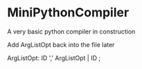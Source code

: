 # MiniPythonCompiler
A very basic python compiler in construction


Add ArgListOpt back into the file later

ArgListOpt: ID ',' ArgListOpt
	| ID
	;